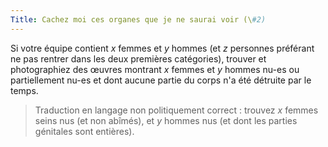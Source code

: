 ```yaml
---
Title: Cachez moi ces organes que je ne saurai voir (\#2)
---
```


Si votre équipe contient $x$ femmes et $y$ hommes (et $z$ personnes préférant ne pas rentrer dans les deux premières catégories), trouver et photographiez des œuvres montrant $x$ femmes et $y$ hommes nu-es ou partiellement nu-es et dont aucune partie du corps n'a été détruite par le temps.

> Traduction en langage non politiquement correct : trouvez $x$ femmes seins nus (et non abîmés), et $y$ hommes nus (et dont les parties génitales sont entières).

